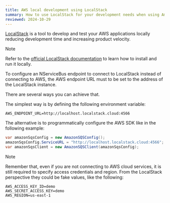 ```yaml
---
title: AWS local development using LocalStack
summary: How to use LocalStack for your development needs when using Amazon SQS Transport and DynamoDB Persistence
reviewed: 2024-10-29
---
```


[LocalStack](https://www.localstack.cloud/) is a tool to develop and test your AWS applications locally reducing development time and increasing product velocity.

> [!NOTE]
> Refer to the [official LocalStack documentation](https://docs.localstack.cloud/getting-started/installation/) to learn how to install and run it locally.

To configure an NServiceBus endpoint to connect to LocalStack instead of connecting to AWS, the AWS endpoint URL must to be set to the address of the LocalStack instance.

There are several ways you can achieve that.

The simplest way is by defining the following environment variable:

```
AWS_ENDPOINT_URL=http://localhost.localstack.cloud:4566
```

The alternative is to programmatically configure the AWS SDK like in the following example:


```csharp
var amazonSqsConfig = new AmazonSQSConfig();
amazonSqsConfig.ServiceURL = "http://localhost.localstack.cloud:4566";
var amazonSqsClient = new AmazonSQSClient(amazonSqsConfig);
```


> [!NOTE]
> Remember that, even if you are not connecting to AWS cloud services, it is still required to specify access credentials and region.
> From the LocalStack perspective they could be fake values, like the following:
>
> ```
> AWS_ACCESS_KEY_ID=demo
> AWS_SECRET_ACCESS_KEY=demo
> AWS_REGION=us-east-1
> ```
